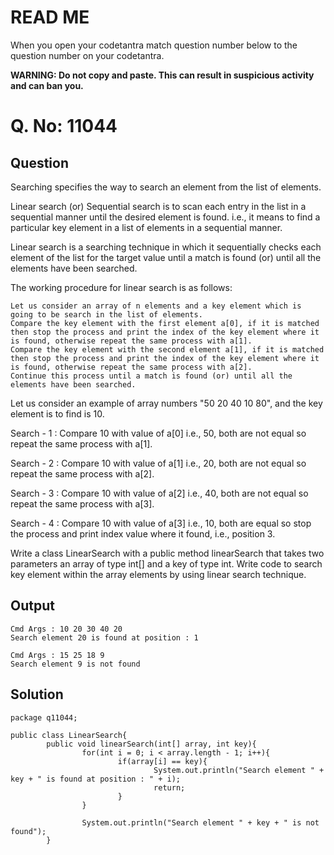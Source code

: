 # READ ME
When you open your codetantra match question number below to the question number on your codetantra.

**WARNING: Do not copy and paste. This can result in suspicious activity and can ban you.**


# Q. No: 11044

## Question

Searching specifies the way to search an element from the list of elements.

Linear search (or) Sequential search is to scan each entry in the list in a sequential manner until the desired element is found. i.e., it means to find a particular key element in a list of elements in a sequential manner.

Linear search is a searching technique in which it sequentially checks each element of the list for the target value until a match is found (or) until all the elements have been searched.

The working procedure for linear search is as follows:

    Let us consider an array of n elements and a key element which is going to be search in the list of elements.
    Compare the key element with the first element a[0], if it is matched then stop the process and print the index of the key element where it is found, otherwise repeat the same process with a[1].
    Compare the key element with the second element a[1], if it is matched then stop the process and print the index of the key element where it is found, otherwise repeat the same process with a[2].
    Continue this process until a match is found (or) until all the elements have been searched.

Let us consider an example of array numbers "50 20 40 10 80", and the key element is to find is 10.

Search - 1 : 
Compare 10 with value of a[0] i.e., 50, both are not equal so repeat the same process with a[1].

Search - 2 : 
Compare 10 with value of a[1] i.e., 20, both are not equal so repeat the same process with a[2].

Search - 3 : 
Compare 10 with value of a[2] i.e., 40, both are not equal so repeat the same process with a[3].

Search - 4 : 
Compare 10 with value of a[3] i.e., 10, both are equal so stop the process and print index value where it found, i.e., position 3.

Write a class LinearSearch with a public method linearSearch that takes two parameters an array of type int[] and a key of type int. Write code to search key element within the array elements by using linear search technique.

## Output
```
Cmd Args : 10 20 30 40 20
Search element 20 is found at position : 1
```
```
Cmd Args : 15 25 18 9
Search element 9 is not found

```

## Solution
```
package q11044;

public class LinearSearch{
        public void linearSearch(int[] array, int key){
                for(int i = 0; i < array.length - 1; i++){
                        if(array[i] == key){
                                System.out.println("Search element " + key + " is found at position : " + i);
                                return;
                        }
                }

                System.out.println("Search element " + key + " is not found");
        }

```

